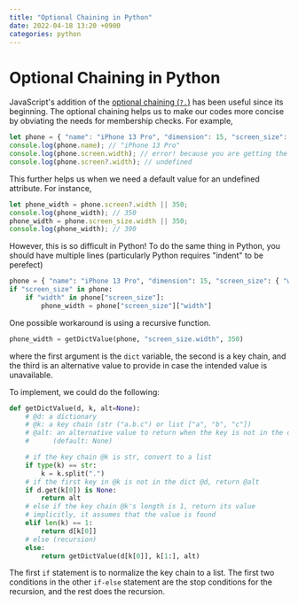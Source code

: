 ```yaml
---
title: "Optional Chaining in Python"
date: 2022-04-18 13:20 +0900
categories: python
---
```


# Optional Chaining in Python

JavaScript's addition of the [optional chaining (`?.`)](https://developer.mozilla.org/en-US/docs/Web/JavaScript/Reference/Operators/Optional_chaining)
has been useful since its beginning.
The optional chaining helps us to make our codes more concise by obviating the needs for membership checks.
For example,

```javascript
let phone = { "name": "iPhone 13 Pro", "dimension": 15, "screen_size": { "width": 390, "height": 450 } };
console.log(phone.name); // "iPhone 13 Pro"
console.log(phone.screen.width); // error! because you are getting the "width" of undefined
console.log(phone.screen?.width); // undefined
```

This further helps us when we need a default value for an undefined attribute. For instance,
```javascript
let phone_width = phone.screen?.width || 350;
console.log(phone_width); // 350
phone_width = phone.screen_size.width || 350;
console.log(phone_width); // 390
```

However, this is so difficult in Python! To do the same thing in Python, you should have multiple lines (particularly Python requires "indent" to be perefect)
```python
phone = { "name": "iPhone 13 Pro", "dimension": 15, "screen_size": { "width": 390, "height": 450 } }
if "screen_size" in phone:
    if "width" in phone["screen_size"]:
        phone_width = phone["screen_size"]["width"]
```

One possible workaround is using a recursive function.
```python
phone_width = getDictValue(phone, "screen_size.width", 350)
```
where the first argument is the `dict` variable, the second is a key chain, 
and the third is an alternative value to provide in case the intended value is unavailable.

To implement, we could do the following:

```python
def getDictValue(d, k, alt=None):
    # @d: a dictionary
    # @k: a key chain (str ("a.b.c") or list ["a", "b", "c"])
    # @alt: an alternative value to return when the key is not in the dict
    #      (default: None)

    # if the key chain @k is str, convert to a list
    if type(k) == str:
        k = k.split(".")
    # if the first key in @k is not in the dict @d, return @alt
    if d.get(k[0]) is None:
        return alt
    # else if the key chain @k's length is 1, return its value
    # implicitly, it assumes that the value is found
    elif len(k) == 1:
        return d[k[0]]
    # else (recursion)
    else:
        return getDictValue(d[k[0]], k[1:], alt)
```

The first `if` statement is to normalize the key chain to a list.
The first two conditions in the other `if-else` statement are the stop conditions for the recursion,
and the rest does the recursion.

